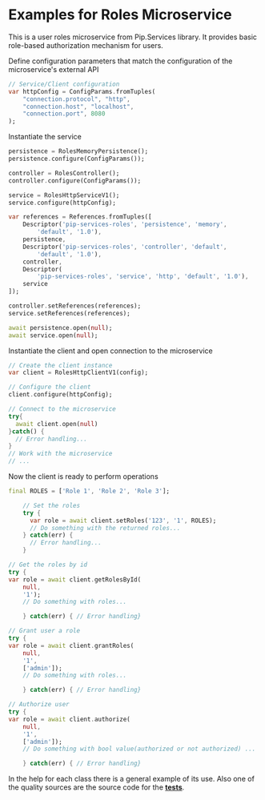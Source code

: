 # Examples for Roles Microservice

This is a user roles microservice from Pip.Services library. 
It provides basic role-based authorization mechanism for users. 

Define configuration parameters that match the configuration of the microservice's external API
```dart
// Service/Client configuration
var httpConfig = ConfigParams.fromTuples(
	"connection.protocol", "http",
	"connection.host", "localhost",
	"connection.port", 8080
);
```

Instantiate the service
```dart
persistence = RolesMemoryPersistence();
persistence.configure(ConfigParams());

controller = RolesController();
controller.configure(ConfigParams());

service = RolesHttpServiceV1();
service.configure(httpConfig);

var references = References.fromTuples([
    Descriptor('pip-services-roles', 'persistence', 'memory',
        'default', '1.0'),
    persistence,
    Descriptor('pip-services-roles', 'controller', 'default',
        'default', '1.0'),
    controller,
    Descriptor(
        'pip-services-roles', 'service', 'http', 'default', '1.0'),
    service
]);

controller.setReferences(references);
service.setReferences(references);

await persistence.open(null);
await service.open(null);
```

Instantiate the client and open connection to the microservice
```dart
// Create the client instance
var client = RolesHttpClientV1(config);

// Configure the client
client.configure(httpConfig);

// Connect to the microservice
try{
  await client.open(null)
}catch() {
  // Error handling...
}       
// Work with the microservice
// ...
```

Now the client is ready to perform operations
```dart
final ROLES = ['Role 1', 'Role 2', 'Role 3'];

    // Set the roles
    try {
      var role = await client.setRoles('123', '1', ROLES);
      // Do something with the returned roles...
    } catch(err) {
      // Error handling...     
    }
```

```dart
// Get the roles by id
try {
var role = await client.getRolesById(
    null,
    '1');
    // Do something with roles...

    } catch(err) { // Error handling}
```

```dart
// Grant user a role
try {
var role = await client.grantRoles(
    null,
    '1',
    ['admin']);
    // Do something with roles...

    } catch(err) { // Error handling}

// Authorize user
try {
var role = await client.authorize(
    null,
    '1',
    ['admin']);
    // Do something with bool value(authorized or not authorized) ...

    } catch(err) { // Error handling}    
```

In the help for each class there is a general example of its use. Also one of the quality sources
are the source code for the [**tests**](https://github.com/pip-services-users/pip-services-roles-dart/tree/master/test).
